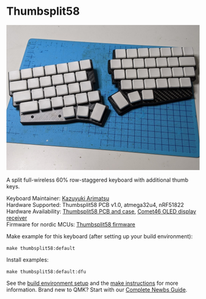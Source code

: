 # Thumbsplit58

![teaser](https://github.com/mohammedari/thumbsplit58-hardware/blob/main/doc/teaser.jpg?raw=true)

A split full-wireless 60% row-staggered keyboard with additional thumb keys.

Keyboard Maintainer: [Kazuyuki Arimatsu](https://github.com/mohammedari)  
Hardware Supported: Thumbsplit58 PCB v1.0, atmega32u4, nRF51822  
Hardware Availability: [Thumbsplit58 PCB and case](https://github.com/mohammedari/thumbsplit58-hardware), [Comet46 OLED display receiver](https://github.com/satt99/comet46-hardware)  
Firmware for nordic MCUs: [Thumbsplit58 firmware](https://github.com/mohammedari/thumbsplit58-firmware)

Make example for this keyboard (after setting up your build environment):

    make thumbsplit58:default

Install examples:

    make thumbsplit58:default:dfu

See the [build environment setup](https://docs.qmk.fm/#/getting_started_build_tools) and the [make instructions](https://docs.qmk.fm/#/getting_started_make_guide) for more information. Brand new to QMK? Start with our [Complete Newbs Guide](https://docs.qmk.fm/#/newbs).

